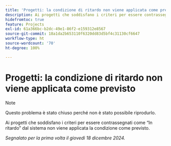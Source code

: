 ```yaml
---
title: 'Progetti: la condizione di ritardo non viene applicata come previsto'
description: Ai progetti che soddisfano i criteri per essere contrassegnati come “In ritardo” dal sistema non viene applicata la condizione come previsto.
hidefromtoc: true
feature: Projects
exl-id: 61a366bc-b2dc-49e1-86f2-e159312e8567
source-git-commit: 18a1da2b653110f6320dd83d5bf4c31130cf6647
workflow-type: ht
source-wordcount: '70'
ht-degree: 100%

---
```


# Progetti: la condizione di ritardo non viene applicata come previsto

>[!NOTE]
>
>Questo problema è stato chiuso perché non è stato possibile riprodurlo.

Ai progetti che soddisfano i criteri per essere contrassegnati come “In ritardo” dal sistema non viene applicata la condizione come previsto.

_Segnalato per la prima volta il giovedì 18 dicembre 2024._
